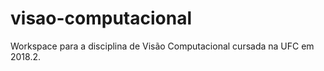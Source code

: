 # visao-computacional

Workspace para a disciplina de Visão Computacional cursada na UFC em 2018.2.

